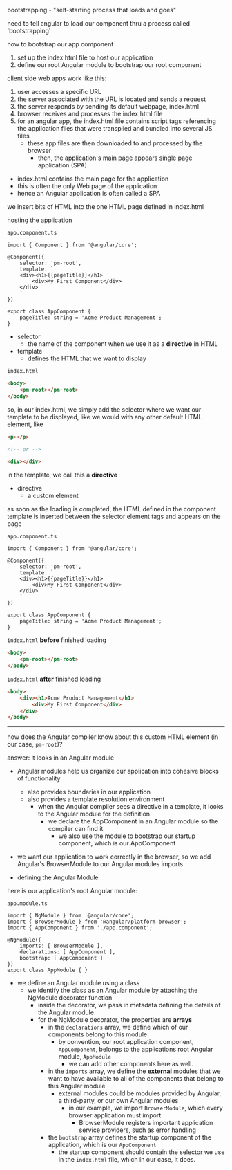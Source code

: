 bootstrapping - "self-starting process that loads and goes"

need to tell angular to load our component thru a process called 'bootstrapping'

how to bootstrap our app component
1. set up the index.html file to host our application
2. define our root Angular module to bootstrap our root component

client side web apps work like this:

1. user accesses a specific URL
2. the server associated with the URL is located and sends a request
3. the server responds by sending its default webpage, index.html
4. browser receives and processes the index.html file
5. for an angular app, the index.html file contains script tags referencing the application files that were transpiled and bundled into several JS files
    - these app files are then downloaded to and processed by the browser
        - then, the application's main page appears
single page application (SPA)

- index.html contains the main page for the application
- this is often the only Web page of the application
- hence an Angular application is often called a SPA

we insert bits of HTML into the one HTML page defined in index.html

hosting the application

`app.component.ts`

```TSX
import { Component } from '@angular/core';

@Component({
    selector: 'pm-root',
    template: `
    <div><h1>{{pageTitle}}</h1>
        <div>My First Component</div>
    </div>
    `
})

export class AppComponent {
    pageTitle: string = 'Acme Product Management';
}
```

- selector
    - the name of the component when we use it as a **directive** in HTML
- template
    - defines the HTML that we want to display

`index.html`

```HTML
<body>
    <pm-root></pm-root>
</body>
```

so, in our index.html, we simply add the selector where we want our template to be displayed, like we would with any other default HTML element, like

```HTML
<p></p>

<!-- or -->

<div></div>
```

in the template, we call this a **directive**

- directive
    - a custom element

as soon as the loading is completed, the HTML defined in the component template is inserted between the selector element tags and appears on the page

`app.component.ts`

```TSX
import { Component } from '@angular/core';

@Component({
    selector: 'pm-root',
    template: `
    <div><h1>{{pageTitle}}</h1>
        <div>My First Component</div>
    </div>
    `
})

export class AppComponent {
    pageTitle: string = 'Acme Product Management';
}
```

`index.html` **before** finished loading

```HTML
<body>
    <pm-root></pm-root>
</body>
```

`index.html` **after** finished loading

```HTML
<body>
    <div><h1>Acme Product Management</h1>
        <div>My First Component</div>
    </div>
</body>
```

---

how does the Angular compiler know about this custom HTML element (in our case, `pm-root`)?

answer: it looks in an Angular module

- Angular modules help us organize our application into cohesive blocks of functionality
    - also provides boundaries in our application
    - also provides a template resolution environment
        - when the Angular compiler sees a directive in a template, it looks to the Angular module for the definition
            - we declare the AppComponent in an Angular module so the compiler can find it
                - we also use the module to bootstrap our startup component, which is our AppComponent

- we want our application to work correctly in the browser, so we add Angular's BrowserModule to our Angular modules imports

- defining the Angular Module

here is our application's root Angular module:

`app.module.ts`

```TSX
import { NgModule } from '@angular/core';
import { BrowserModule } from '@angular/platform-browser';
import { AppComponent } from './app.component';

@NgModule({
    imports: [ BrowserModule ],
    declarations: [ AppComponent ],
    bootstrap: [ AppComponent ]
})
export class AppModule { }
```

- we define an Angular module using a class
    - we identify the class as an Angular module by attaching the NgModule decorator function
        - inside the decorator, we pass in metadata defining the details of the Angular module
        - for the NgModule decorator, the properties are **arrays**
            - in the `declarations` array, we define which of our components belong to this module
                - by convention, our root application component, `AppComponent`, belongs to the applications root Angular module, `AppModule`
                    - we can add other components here as well.
            - in the `imports` array, we define the **external** modules that we want to have available to all of the components that belong to this Angular module
                - external modules could be modules provided by Angular, a third-party, or our own Angular modules
                    - in our example, we import `BrowserModule`, which every browser application must import
                        - BrowserModule registers important application service providers, such as error handling
            - the `bootstrap` array defines the startup component of the application, which is our `AppComponent`
                - the startup component should contain the selector we use in the `index.html` file, which in our case, it does.